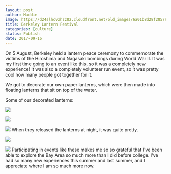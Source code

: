 ```yaml
---
layout: post
author: Maddie
image: https://d24slhcvzhzz82.cloudfront.net/old_images/6a01b8d28f2857970c01bb09bddcc3970d-pi.jpg
title: Berkeley Lantern Festival
categories: [culture]
status: Publish
date: 2017-09-16
---
```


On 5 August, Berkeley held a lantern peace ceremony to commemorate the victims of the Hiroshima and Nagasaki bombings during World War II. It was my first time going to an event like this, so it was a completely new experience! It was also a completely volunteer run event, so it was pretty cool how many people got together for it.

We got to decorate our own paper lanterns, which were then made into floating lanterns that sit on top of the water.

Some of our decorated lanterns:


![](https://d24slhcvzhzz82.cloudfront.net/old_images/6a01b8d28f2857970c01b8d2a50ea0970c-pi.jpg)

![](https://d24slhcvzhzz82.cloudfront.net/old_images/6a01b8d28f2857970c01b8d2a50e92970c-pi.jpg)

![](https://d24slhcvzhzz82.cloudfront.net/old_images/6a01b8d28f2857970c01b8d2a50e99970c-pi.jpg)
When they released the lanterns at night, it was quite pretty.


![](https://d24slhcvzhzz82.cloudfront.net/old_images/6a01b8d28f2857970c01b8d2a50e69970c-pi.jpg)

![](https://d24slhcvzhzz82.cloudfront.net/old_images/6a01b8d28f2857970c01b7c91a9fc1970b-pi.jpg)
Participating in events like these makes me so so grateful that I've been able to explore the Bay Area so much more than I did before college. I've had so many new experiences this summer and last summer, and I appreciate where I am so much more now.

